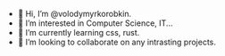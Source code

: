 - 👋 Hi, I’m @volodymyrkorobkin.
- 👀 I’m interested in Computer Science, IT...
- 🌱 I’m currently learning css, rust.
- 💞️ I’m looking to collaborate on any intrasting projects.

<!---
volodymyrkorobkin/volodymyrkorobkin is a ✨ special ✨ repository because its `README.md` (this file) appears on your GitHub profile.
You can click the Preview link to take a look at your changes.
--->
